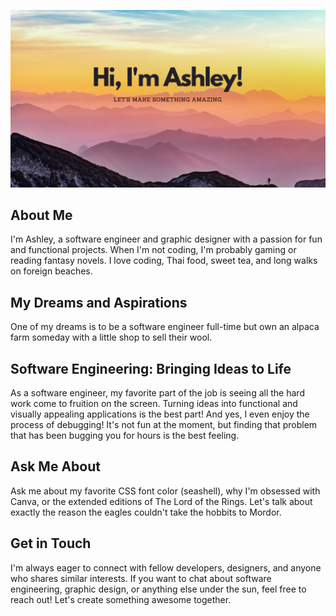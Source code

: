 ![Header Image](https://github.com/ashxmet/profile-images/blob/main/gitcover.png)

## About Me
I'm Ashley, a software engineer and graphic designer with a passion for fun and functional projects. When I'm not coding, I'm probably gaming or reading fantasy novels. I love coding, Thai food, sweet tea, and long walks on foreign beaches.

## My Dreams and Aspirations
One of my dreams is to be a software engineer full-time but own an alpaca farm someday with a little shop to sell their wool.

## Software Engineering: Bringing Ideas to Life
As a software engineer, my favorite part of the job is seeing all the hard work come to fruition on the screen. Turning ideas into functional and visually appealing applications is the best part! And yes, I even enjoy the process of debugging! It's not fun at the moment, but finding that problem that has been bugging you for hours is the best feeling.

## Ask Me About
Ask me about my favorite CSS font color (seashell), why I'm obsessed with Canva, or the extended editions of The Lord of the Rings. Let's talk about exactly the reason the eagles couldn't take the hobbits to Mordor.

## Get in Touch
I'm always eager to connect with fellow developers, designers, and anyone who shares similar interests. If you want to chat about software engineering, graphic design, or anything else under the sun, feel free to reach out! Let's create something awesome together.



